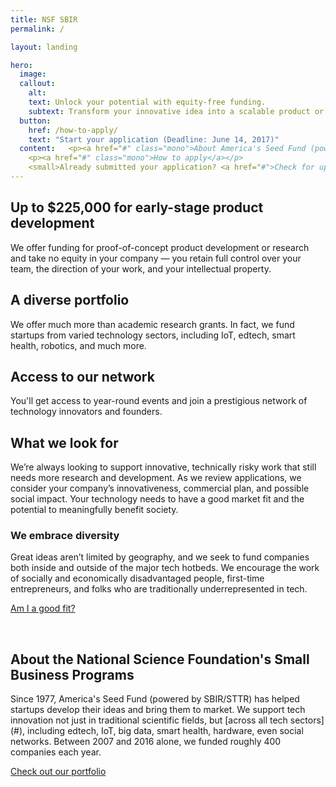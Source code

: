 ```yaml
---
title: NSF SBIR
permalink: /

layout: landing

hero:
  image:
  callout:
    alt:
    text: Unlock your potential with equity-free funding.
    subtext: Transform your innovative idea into a scalable product or service.
  button:
    href: /how-to-apply/
    text: "Start your application (Deadline: June 14, 2017)"
  content:   <p><a href="#" class="mono">About America's Seed Fund (powered by NSF)</a></p>
    <p><a href="#" class="mono">How to apply</a></p>
    <small>Already submitted your application? <a href="#">Check for updates on FastLane</a>.</small>
---
```



<section class="usa-section usa-content section-intro">
<div class="usa-grid">
<div class="usa-width-one-third" markdown="1">
<h2 class="small-header">Up to $225,000 for early-stage product development</h2>

</div>
<div class="usa-width-two-thirds" markdown="1">
We offer funding for proof-of-concept product development or research and take no equity in your company — you retain full control over your team, the direction of your work, and your intellectual property.
<h2 class="small-header">A diverse portfolio</h2>
We offer much more than academic research grants. In fact, we fund startups from varied technology sectors, including IoT, edtech, smart health, robotics, and much more.
<h2 class="small-header"> Access to our network</h2>
You'll get access to  year-round events and join a prestigious network of technology innovators and founders.
</div>
</div></section>

<section class="usa-section usa-section-alt-bg usa-content section-goodfit">
  <div class="usa-grid">
    <div class="usa-width-one-third usa-content" markdown="1">
<h2 class="large-header">What we look for</h2>
</div>
<div class="usa-width-two-thirds usa-content" markdown="1">
We’re always looking to support innovative, technically risky work that still needs more research and development. As we review applications, we consider your company’s innovativeness, commercial plan, and possible social impact. Your technology needs to have a good market fit and the potential to meaningfully benefit society.

<h3 class="small-header">We embrace diversity</h3>

Great ideas aren’t limited by geography, and we seek to fund companies both inside and outside of the major tech hotbeds. We encourage the work of socially and economically disadvantaged people, first-time entrepreneurs, and folks who are traditionally underrepresented in tech.

[Am I a good fit?](#)
</div></div></section>


<section class="usa-section usa-content section-about">
<div class="usa-grid">
<div class="usa-width-one-third" markdown="1">
&nbsp;
</div>
<div class="usa-width-two-thirds" markdown="1">
<h2 class="large-header">About the National Science Foundation's Small Business Programs</h2>
Since 1977, America's Seed Fund (powered by SBIR/STTR) has helped startups develop their ideas and bring them to market. We support tech innovation not just in traditional scientific fields, but [across all tech sectors](#), including edtech, IoT, big data, smart health, hardware, even social networks. Between 2007 and 2016 alone, we funded roughly 400 companies each year.

<a href="#" class="usa-lead">Check out our portfolio</a>

</div>
</div>
</section>
